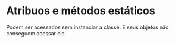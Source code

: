 # Atribuos e métodos estáticos

Podem ser acessados sem instanciar a classe. E seus objetos não conseguem acessar ele.
